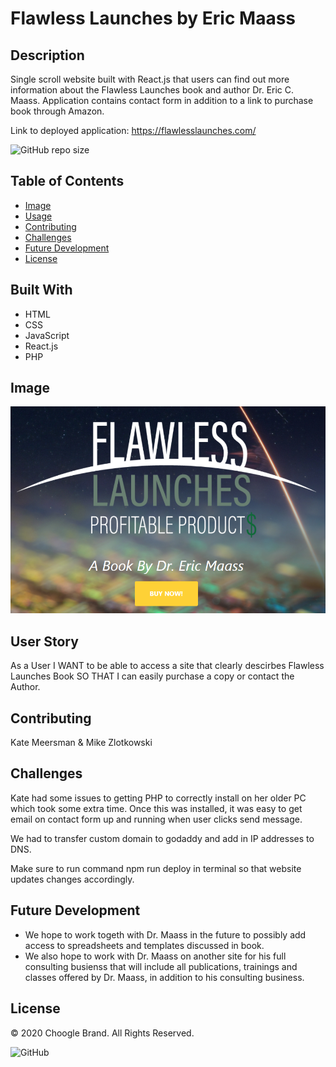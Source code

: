 # Flawless Launches by Eric Maass

## Description

Single scroll website built with React.js that users can find out more information about the Flawless Launches book and author Dr. Eric C. Maass. Application contains contact form in addition to a link to purchase book through Amazon.

Link to deployed application: https://flawlesslaunches.com/

![GitHub repo size](https://img.shields.io/github/repo-size/kmeersman624/flawlesslaunches)

## Table of Contents

- [Image](#image)
- [Usage](#usage)
- [Contributing](#contributing)
- [Challenges](#challenges)
- [Future Development](#future_development)
- [License](#license)

## Built With

- HTML
- CSS
- JavaScript
- React.js
- PHP

## Image

![image of site](/src/assets/img/team/flawlesspage.PNG)

## User Story

As a User
I WANT to be able to access a site that clearly descirbes Flawless Launches Book
SO THAT I can easily purchase a copy or contact the Author.

## Contributing

Kate Meersman & Mike Zlotkowski

## Challenges

Kate had some issues to getting PHP to correctly install on her older PC which took some extra time. Once this was installed, it was easy to get email on contact form up and running when user clicks send message.

We had to transfer custom domain to godaddy and add in IP addresses to DNS.

Make sure to run command npm run deploy in terminal so that website updates changes accordingly.

## Future Development

- We hope to work togeth with Dr. Maass in the future to possibly add access to spreadsheets and templates discussed in book.
- We also hope to work with Dr. Maass on another site for his full consulting busienss that will include all publications, trainings and classes offered by Dr. Maass, in addition to his consulting business.

## License

© 2020 Choogle Brand. All Rights Reserved.

![GitHub](https://img.shields.io/github/license/kmeersman624/flawlesslaunches)
